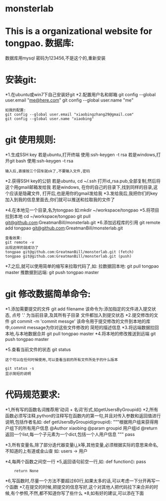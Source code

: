 monsterlab
==========

This is a organizational website for tongpao. 
数据库:
========
数据库用mysql
密码为123456,不是这个的,重新安装

安装git:
========
*1.在ubuntu或win7下自己安装好git
*2.配置用户名和邮箱
    git config --global user.email "me@here.com"
    git config --global user.name "me"

    如我的配置:
    git config --global user.email "xiaobingzhang29@gmail.com"
    git config --global user.name "xiaobing"


git 使用规则:
=========
*1.生成SSH key
    若是ubuntu,打开终端
    使用:ssh-keygen -t rsa
    若是windows,打开git bash
    使用:ssh-keygen -t rsa

    输入后,直接按三个回车就ok了,不要输入文件,密码
*2.获得SSH key的公钥
    若是ubuntu,
        cd ~/.ssh
        打开id_rsa.pub,全部复制,然后将这个用gmail邮箱发给我
    若是windows,
        在你的自己的目录下,找到同样的目录,这个应该是隐藏文件,
        打开后,也是用你的gmail发给我
*3.发给我后,我把你们的key加入到我的信息里面去,你们就可以推送和拉取我的文件了

*4.在本地见一个目录,名为tongpao
    如:mkdir ~/workspace/tongpao
*5.将项目拉到本地
    cd ~/workspace/tongpao
    git pull git@github.com:GreatmanBill/monsterlab.git
*6.添加远程库的引用
    git remote add tongpao git@github.com:GreatmanBill/monsterlab.git

    查看效果:
    git remote -v
    出现这样的就成功了
    tongpao git@github.com:GreatmanBill/monsterlab.git (fetch)
    tongpao git@github.com:GreatmanBill/monsterlab.git (push)
*7.之后,就可以使用简单的缩写来拉取代码了,如:
    拉数据回本地:
        git pull tongpao master
    推数据到远端:
        git push tongpao master

git 修改数据简单命令:
===========
*1.添加需要提交的文件
    git add filename
    该命令为:添加指定的文件进入提交状态, 点号 '.' 为当前目录,及其所有子目录
    文件都加入到提交状态
*2.提交修改的文件
    git commit -m 'commit messge'
    该命令用于提交修改的文件到本地的库中,commit message为你对这些文件修改的
    简短的描述信息
*3.将远端数据拉回本地,与本地数据合并
    git pull tongpao master
*4.将本地的修改推送到远端
    git push tongpao master

*5.查看当前文件的状态
    git status

    这个可以在任何时候使用,可以查看当前的所有文件所处于的什么版本

    git status -s
    显示简短的说明


代码规范要求:
==========
*1,所有写的函数名词推荐用'动词 + 名词'形式,如getUsersByGroupid() 
*2,所有函数必须写注释,python的注释写在函数内的第一句,并且对传入参数和返回值进行说明,包括作者名如:
    def getUsersByGroupid(groupid):
        """根据用户组来获得用户组下的所有用户信息
           @Author xiaobing
           @param groupid 用户组id 
           @return 返回一个list,每一个子元素为一个dict,包括一个人用户信息
        """
        pass

*3,所有变量名,除了部分迭代器变量i,j,k等,其他变量,必须根据实际的意思来命名,不知道的上有道或金山查
    如:
       users ->  用户

*4,每两个函数之间空一行
*5,返回语句前空一行,如:
    def function():
        pass

        return None

*6,写函数时,尽量一个方法不要超过60行,如果太多的话,可以考虑一下分开再写一个函数
*7,在提交的时候,把提交的信息写好,这个对其他人把代码拉下来合并的时候,有个参照,不然,都不知道你写了些什么
*8,如有好的建议,可以添在下面
